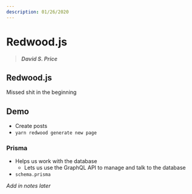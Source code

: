 ```yaml
---
description: 01/26/2020
---
```


# Redwood.js

> _**David S. Price**_

## Redwood.js

Missed shit in the beginning

## Demo

* Create posts
* `yarn redwood generate new page`

### Prisma

* Helps us work with the database
  * Lets us use the GraphQL API to manage and talk to the database
* `schema.prisma`

_Add in notes later_

